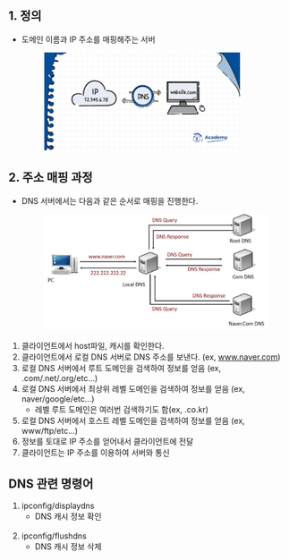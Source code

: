 ## 1. 정의
- 도메인 이름과 IP 주소를 매핑해주는 서버<br>
    <figure>
    <img src="../../imgsrc/DNS_concept.png" width=350>
    </figure>

## 2. 주소 매핑 과정
- DNS 서버에서는 다음과 같은 순서로 매핑을 진행한다.<br>
    <figure>
    <img src="../../imgsrc/DNS_mapping.jpg" width=500>
    </figure>
1. 클라이언트에서 host파일, 캐시를 확인한다.
2. 클라이언트에서 로컬 DNS 서버로 DNS 주소를 보낸다. (ex, www.naver.com)
3. 로컬 DNS 서버에서 루트 도메인을 검색하여 정보를 얻음 (ex, .com/.net/.org/etc...)
4. 로컬 DNS 서버에서 최상위 레벨 도메인을 검색하여 정보를 얻음 (ex, naver/google/etc...)
    - 레벨 루트 도메인은 여러번 검색하기도 함(ex, .co.kr)
5. 로컬 DNS 서버에서 호스트 레벨 도메인을 검색하여 정보를 얻음 (ex, www/ftp/etc...)
6. 정보를 토대로 IP 주소를 얻어내서 클라이언트에 전달
7. 클라이언트는 IP 주소를 이용하여 서버와 통신

## DNS 관련 명령어
1. ipconfig/displaydns
    - DNS 캐시 정보 확인<br><br>
2. ipconfig/flushdns
    - DNS 캐시 정보 삭제